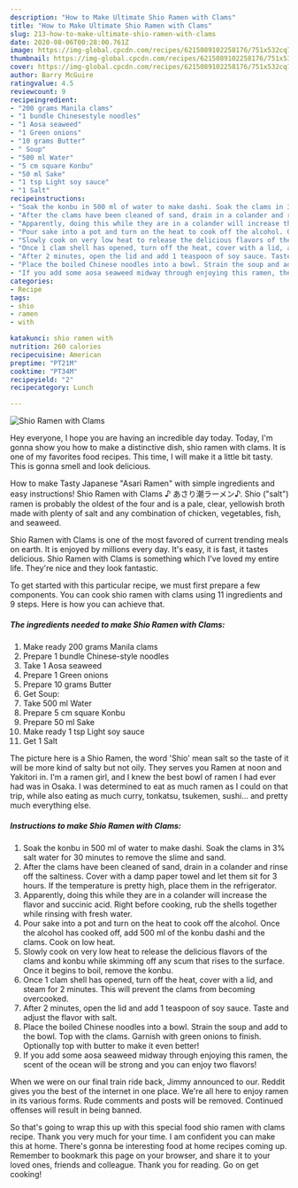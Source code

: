 ```yaml
---
description: "How to Make Ultimate Shio Ramen with Clams"
title: "How to Make Ultimate Shio Ramen with Clams"
slug: 213-how-to-make-ultimate-shio-ramen-with-clams
date: 2020-08-06T00:28:00.761Z
image: https://img-global.cpcdn.com/recipes/6215089102258176/751x532cq70/shio-ramen-with-clams-recipe-main-photo.jpg
thumbnail: https://img-global.cpcdn.com/recipes/6215089102258176/751x532cq70/shio-ramen-with-clams-recipe-main-photo.jpg
cover: https://img-global.cpcdn.com/recipes/6215089102258176/751x532cq70/shio-ramen-with-clams-recipe-main-photo.jpg
author: Barry McGuire
ratingvalue: 4.5
reviewcount: 9
recipeingredient:
- "200 grams Manila clams"
- "1 bundle Chinesestyle noodles"
- "1 Aosa seaweed"
- "1 Green onions"
- "10 grams Butter"
- " Soup"
- "500 ml Water"
- "5 cm square Konbu"
- "50 ml Sake"
- "1 tsp Light soy sauce"
- "1 Salt"
recipeinstructions:
- "Soak the konbu in 500 ml of water to make dashi. Soak the clams in 3% salt water for 30 minutes to remove the slime and sand."
- "After the clams have been cleaned of sand, drain in a colander and rinse off the saltiness. Cover with a damp paper towel and let them sit for 3 hours. If the temperature is pretty high, place them in the refrigerator."
- "Apparently, doing this while they are in a colander will increase the flavor and succinic acid. Right before cooking, rub the shells together while rinsing with fresh water."
- "Pour sake into a pot and turn on the heat to cook off the alcohol. Once the alcohol has cooked off, add 500 ml of the konbu dashi and the clams. Cook on low heat."
- "Slowly cook on very low heat to release the delicious flavors of the clams and konbu while skimming off any scum that rises to the surface. Once it begins to boil, remove the konbu."
- "Once 1 clam shell has opened, turn off the heat, cover with a lid, and steam for 2 minutes. This will prevent the clams from becoming overcooked."
- "After 2 minutes, open the lid and add 1 teaspoon of soy sauce. Taste and adjust the flavor with salt."
- "Place the boiled Chinese noodles into a bowl. Strain the soup and add to the bowl. Top with the clams. Garnish with green onions to finish. Optionally top with butter to make it even better!"
- "If you add some aosa seaweed midway through enjoying this ramen, the scent of the ocean will be strong and you can enjoy two flavors!"
categories:
- Recipe
tags:
- shio
- ramen
- with

katakunci: shio ramen with 
nutrition: 260 calories
recipecuisine: American
preptime: "PT21M"
cooktime: "PT34M"
recipeyield: "2"
recipecategory: Lunch

---
```



![Shio Ramen with Clams](https://img-global.cpcdn.com/recipes/6215089102258176/751x532cq70/shio-ramen-with-clams-recipe-main-photo.jpg)

Hey everyone, I hope you are having an incredible day today. Today, I'm gonna show you how to make a distinctive dish, shio ramen with clams. It is one of my favorites food recipes. This time, I will make it a little bit tasty. This is gonna smell and look delicious.

How to make Tasty Japanese &#34;Asari Ramen&#34; with simple ingredients and easy instructions! Shio Ramen with Clams ♪ あさり潮ラーメン♪. Shio (&#34;salt&#34;) ramen is probably the oldest of the four and is a pale, clear, yellowish broth made with plenty of salt and any combination of chicken, vegetables, fish, and seaweed.

Shio Ramen with Clams is one of the most favored of current trending meals on earth. It is enjoyed by millions every day. It's easy, it is fast, it tastes delicious. Shio Ramen with Clams is something which I've loved my entire life. They're nice and they look fantastic.


To get started with this particular recipe, we must first prepare a few components. You can cook shio ramen with clams using 11 ingredients and 9 steps. Here is how you can achieve that.

<!--inarticleads1-->

##### The ingredients needed to make Shio Ramen with Clams:

1. Make ready 200 grams Manila clams
1. Prepare 1 bundle Chinese-style noodles
1. Take 1 Aosa seaweed
1. Prepare 1 Green onions
1. Prepare 10 grams Butter
1. Get  Soup:
1. Take 500 ml Water
1. Prepare 5 cm square Konbu
1. Prepare 50 ml Sake
1. Make ready 1 tsp Light soy sauce
1. Get 1 Salt


The picture here is a Shio Ramen, the word &#39;Shio&#39; mean salt so the taste of it will be more kind of salty but not oily. They serves you Ramen at noon and Yakitori in. I&#39;m a ramen girl, and I knew the best bowl of ramen I had ever had was in Osaka. I was determined to eat as much ramen as I could on that trip, while also eating as much curry, tonkatsu, tsukemen, sushi… and pretty much everything else. 

<!--inarticleads2-->

##### Instructions to make Shio Ramen with Clams:

1. Soak the konbu in 500 ml of water to make dashi. Soak the clams in 3% salt water for 30 minutes to remove the slime and sand.
1. After the clams have been cleaned of sand, drain in a colander and rinse off the saltiness. Cover with a damp paper towel and let them sit for 3 hours. If the temperature is pretty high, place them in the refrigerator.
1. Apparently, doing this while they are in a colander will increase the flavor and succinic acid. Right before cooking, rub the shells together while rinsing with fresh water.
1. Pour sake into a pot and turn on the heat to cook off the alcohol. Once the alcohol has cooked off, add 500 ml of the konbu dashi and the clams. Cook on low heat.
1. Slowly cook on very low heat to release the delicious flavors of the clams and konbu while skimming off any scum that rises to the surface. Once it begins to boil, remove the konbu.
1. Once 1 clam shell has opened, turn off the heat, cover with a lid, and steam for 2 minutes. This will prevent the clams from becoming overcooked.
1. After 2 minutes, open the lid and add 1 teaspoon of soy sauce. Taste and adjust the flavor with salt.
1. Place the boiled Chinese noodles into a bowl. Strain the soup and add to the bowl. Top with the clams. Garnish with green onions to finish. Optionally top with butter to make it even better!
1. If you add some aosa seaweed midway through enjoying this ramen, the scent of the ocean will be strong and you can enjoy two flavors!


When we were on our final train ride back, Jimmy announced to our. Reddit gives you the best of the internet in one place. We&#39;re all here to enjoy ramen in its various forms. Rude comments and posts will be removed. Continued offenses will result in being banned. 

So that's going to wrap this up with this special food shio ramen with clams recipe. Thank you very much for your time. I am confident you can make this at home. There's gonna be interesting food at home recipes coming up. Remember to bookmark this page on your browser, and share it to your loved ones, friends and colleague. Thank you for reading. Go on get cooking!

